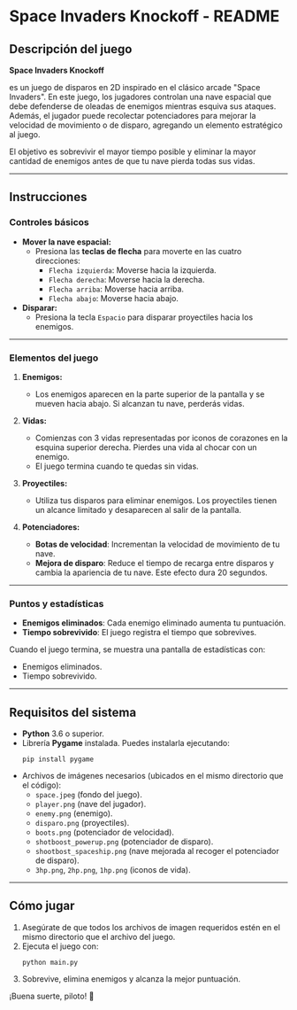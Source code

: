 # Space Invaders Knockoff - README

## **Descripción del juego**

**Space Invaders Knockoff** 

es un juego de disparos en 2D inspirado en el clásico arcade "Space Invaders". En este juego, los jugadores controlan una nave espacial que debe defenderse de oleadas de enemigos mientras esquiva sus ataques. Además, el jugador puede recolectar potenciadores para mejorar la velocidad de movimiento o de disparo, agregando un elemento estratégico al juego.

El objetivo es sobrevivir el mayor tiempo posible y eliminar la mayor cantidad de enemigos antes de que tu nave pierda todas sus vidas.

---

## **Instrucciones**

### **Controles básicos**
- **Mover la nave espacial:**
  - Presiona las **teclas de flecha** para moverte en las cuatro direcciones:
    - `Flecha izquierda`: Moverse hacia la izquierda.
    - `Flecha derecha`: Moverse hacia la derecha.
    - `Flecha arriba`: Moverse hacia arriba.
    - `Flecha abajo`: Moverse hacia abajo.
- **Disparar:**
  - Presiona la tecla `Espacio` para disparar proyectiles hacia los enemigos.

---

### **Elementos del juego**

1. **Enemigos:**
   - Los enemigos aparecen en la parte superior de la pantalla y se mueven hacia abajo. Si alcanzan tu nave, perderás vidas.

2. **Vidas:**
   - Comienzas con 3 vidas representadas por iconos de corazones en la esquina superior derecha. Pierdes una vida al chocar con un enemigo.
   - El juego termina cuando te quedas sin vidas.

3. **Proyectiles:**
   - Utiliza tus disparos para eliminar enemigos. Los proyectiles tienen un alcance limitado y desaparecen al salir de la pantalla.

4. **Potenciadores:**
   - **Botas de velocidad**: Incrementan la velocidad de movimiento de tu nave.
   - **Mejora de disparo**: Reduce el tiempo de recarga entre disparos y cambia la apariencia de tu nave. Este efecto dura 20 segundos.

---

### **Puntos y estadísticas**
- **Enemigos eliminados**: Cada enemigo eliminado aumenta tu puntuación.
- **Tiempo sobrevivido**: El juego registra el tiempo que sobrevives.

Cuando el juego termina, se muestra una pantalla de estadísticas con:
  - Enemigos eliminados.
  - Tiempo sobrevivido.

---

## **Requisitos del sistema**

- **Python** 3.6 o superior.
- Librería **Pygame** instalada. Puedes instalarla ejecutando:
  ```
  pip install pygame
  ```
- Archivos de imágenes necesarios (ubicados en el mismo directorio que el código):
  - `space.jpeg` (fondo del juego).
  - `player.png` (nave del jugador).
  - `enemy.png` (enemigo).
  - `disparo.png` (proyectiles).
  - `boots.png` (potenciador de velocidad).
  - `shotboost_powerup.png` (potenciador de disparo).
  - `shootbost_spaceship.png` (nave mejorada al recoger el potenciador de disparo).
  - `3hp.png`, `2hp.png`, `1hp.png` (iconos de vida).

---

## **Cómo jugar**

1. Asegúrate de que todos los archivos de imagen requeridos estén en el mismo directorio que el archivo del juego.
2. Ejecuta el juego con:
   ```
   python main.py
   ```
3. Sobrevive, elimina enemigos y alcanza la mejor puntuación.

¡Buena suerte, piloto! 🚀
